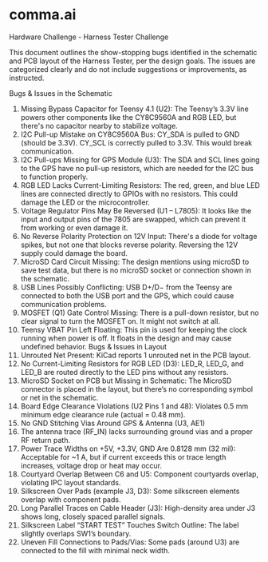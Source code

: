 # comma.ai
Hardware Challenge - Harness Tester Challenge

This document outlines the show-stopping bugs identified in the schematic and PCB layout of the Harness Tester, per the design goals. The issues are categorized clearly and do not include suggestions or improvements, as instructed.

Bugs & Issues in the Schematic
1.	Missing Bypass Capacitor for Teensy 4.1 (U2): The Teensy’s 3.3V line powers other components like the CY8C9560A and RGB LED, but there's no capacitor nearby to stabilize voltage.
2.	I2C Pull-up Mistake on CY8C9560A Bus: CY_SDA is pulled to GND (should be 3.3V). CY_SCL is correctly pulled to 3.3V. This would break communication.
3.	I2C Pull-ups Missing for GPS Module (U3): The SDA and SCL lines going to the GPS have no pull-up resistors, which are needed for the I2C bus to function properly.
4.	RGB LED Lacks Current-Limiting Resistors: The red, green, and blue LED lines are connected directly to GPIOs with no resistors. This could damage the LED or the microcontroller.
5.	Voltage Regulator Pins May Be Reversed (U1 – L7805): It looks like the input and output pins of the 7805 are swapped, which can prevent it from working or even damage it.
6.	No Reverse Polarity Protection on 12V Input: There's a diode for voltage spikes, but not one that blocks reverse polarity. Reversing the 12V supply could damage the board.
7.	MicroSD Card Circuit Missing: The design mentions using microSD to save test data, but there is no microSD socket or connection shown in the schematic.
8.	USB Lines Possibly Conflicting: USB D+/D− from the Teensy are connected to both the USB port and the GPS, which could cause communication problems.
9.	MOSFET (Q1) Gate Control Missing: There is a pull-down resistor, but no clear signal to turn the MOSFET on. It might not switch at all.
10.	Teensy VBAT Pin Left Floating: This pin is used for keeping the clock running when power is off. It floats in the design and may cause undefined behavior.
Bugs & Issues in Layout
1.	Unrouted Net Present: KiCad reports 1 unrouted net in the PCB layout.
2.	No Current-Limiting Resistors for RGB LED (D3): LED_R, LED_G, and LED_B are routed directly to the LED pins without any resistors.
3.	MicroSD Socket on PCB but Missing in Schematic: The MicroSD connector is placed in the layout, but there’s no corresponding symbol or net in the schematic.
4.	Board Edge Clearance Violations (U2 Pins 1 and 48): Violates 0.5 mm minimum edge clearance rule (actual = 0.48 mm).
5.	No GND Stitching Vias Around GPS & Antenna (U3, AE1)
6.	The antenna trace (RF_IN) lacks surrounding ground vias and a proper RF return path.
7.	Power Trace Widths on +5V, +3.3V, GND Are 0.8128 mm (32 mil): Acceptable for ~1 A, but if current exceeds this or trace length increases, voltage drop or heat may occur.
8.	Courtyard Overlap Between C6 and U5: Component courtyards overlap, violating IPC layout standards.
9.	Silkscreen Over Pads (example J3, D3): Some silkscreen elements overlap with component pads.
10.	Long Parallel Traces on Cable Header (J3): High-density area under J3 shows long, closely spaced parallel signals.
11.	Silkscreen Label “START TEST” Touches Switch Outline: The label slightly overlaps SW1’s boundary.
12.	Uneven Fill Connections to Pads/Vias: Some pads (around U3) are connected to the fill with minimal neck width.
